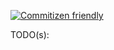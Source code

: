 [![Commitizen friendly](https://img.shields.io/badge/commitizen-friendly-brightgreen.svg)](http://commitizen.github.io/cz-cli/)

TODO(s):